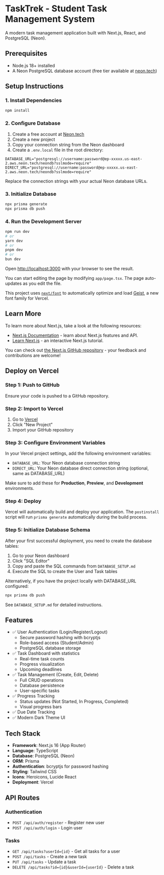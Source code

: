 # TaskTrek - Student Task Management System

A modern task management application built with Next.js, React, and PostgreSQL (Neon).

## Prerequisites

- Node.js 18+ installed
- A Neon PostgreSQL database account (free tier available at [neon.tech](https://neon.tech))

## Setup Instructions

### 1. Install Dependencies

```bash
npm install
```

### 2. Configure Database

1. Create a free account at [Neon.tech](https://neon.tech)
2. Create a new project
3. Copy your connection string from the Neon dashboard
4. Create a `.env.local` file in the root directory:

```env
DATABASE_URL="postgresql://username:password@ep-xxxxx.us-east-2.aws.neon.tech/neondb?sslmode=require"
DIRECT_URL="postgresql://username:password@ep-xxxxx.us-east-2.aws.neon.tech/neondb?sslmode=require"
```

Replace the connection strings with your actual Neon database URLs.

### 3. Initialize Database

```bash
npx prisma generate
npx prisma db push
```

### 4. Run the Development Server

```bash
npm run dev
# or
yarn dev
# or
pnpm dev
# or
bun dev
```

Open [http://localhost:3000](http://localhost:3000) with your browser to see the result.

You can start editing the page by modifying `app/page.tsx`. The page auto-updates as you edit the file.

This project uses [`next/font`](https://nextjs.org/docs/app/building-your-application/optimizing/fonts) to automatically optimize and load [Geist](https://vercel.com/font), a new font family for Vercel.

## Learn More

To learn more about Next.js, take a look at the following resources:

- [Next.js Documentation](https://nextjs.org/docs) - learn about Next.js features and API.
- [Learn Next.js](https://nextjs.org/learn) - an interactive Next.js tutorial.

You can check out [the Next.js GitHub repository](https://github.com/vercel/next.js) - your feedback and contributions are welcome!

## Deploy on Vercel

### Step 1: Push to GitHub
Ensure your code is pushed to a GitHub repository.

### Step 2: Import to Vercel
1. Go to [Vercel](https://vercel.com)
2. Click "New Project"
3. Import your GitHub repository

### Step 3: Configure Environment Variables
In your Vercel project settings, add the following environment variables:

- `DATABASE_URL`: Your Neon database connection string
- `DIRECT_URL`: Your Neon database direct connection string (optional, same as DATABASE_URL)

Make sure to add these for **Production**, **Preview**, and **Development** environments.

### Step 4: Deploy
Vercel will automatically build and deploy your application. The `postinstall` script will run `prisma generate` automatically during the build process.

### Step 5: Initialize Database Schema

After your first successful deployment, you need to create the database tables:

1. Go to your Neon dashboard
2. Click "SQL Editor"
3. Copy and paste the SQL commands from `DATABASE_SETUP.md`
4. Execute the SQL to create the User and Task tables

Alternatively, if you have the project locally with DATABASE_URL configured:
```bash
npx prisma db push
```

See `DATABASE_SETUP.md` for detailed instructions.

## Features

- ✅ User Authentication (Login/Register/Logout)
  - Secure password hashing with bcryptjs
  - Role-based access (Student/Admin)
  - PostgreSQL database storage
- ✅ Task Dashboard with statistics
  - Real-time task counts
  - Progress visualization
  - Upcoming deadlines
- ✅ Task Management (Create, Edit, Delete)
  - Full CRUD operations
  - Database persistence
  - User-specific tasks
- ✅ Progress Tracking
  - Status updates (Not Started, In Progress, Completed)
  - Visual progress bars
- ✅ Due Date Tracking
- ✅ Modern Dark Theme UI

## Tech Stack

- **Framework**: Next.js 16 (App Router)
- **Language**: TypeScript
- **Database**: PostgreSQL (Neon)
- **ORM**: Prisma
- **Authentication**: bcryptjs for password hashing
- **Styling**: Tailwind CSS
- **Icons**: Heroicons, Lucide React
- **Deployment**: Vercel

## API Routes

### Authentication
- `POST /api/auth/register` - Register new user
- `POST /api/auth/login` - Login user

### Tasks
- `GET /api/tasks?userId={id}` - Get all tasks for a user
- `POST /api/tasks` - Create a new task
- `PUT /api/tasks` - Update a task
- `DELETE /api/tasks?id={id}&userId={userId}` - Delete a task
